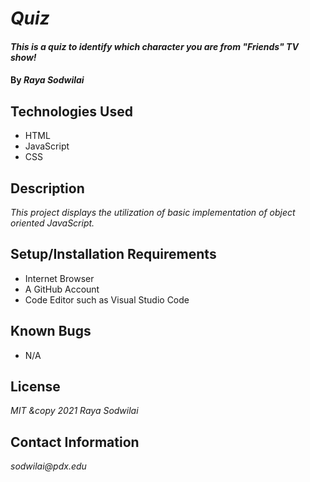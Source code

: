 # _Quiz_

#### _This is a quiz to identify which character you are from "Friends" TV show!_

#### By _**Raya Sodwilai**_

## Technologies Used

* HTML
* JavaScript
* CSS

## Description

_This project displays the utilization of basic implementation of object oriented JavaScript._

## Setup/Installation Requirements

* Internet Browser
* A GitHub Account
* Code Editor such as Visual Studio Code

## Known Bugs

* N/A

## License

_MIT &copy 2021 Raya Sodwilai_

## Contact Information

_sodwilai@pdx.edu_
